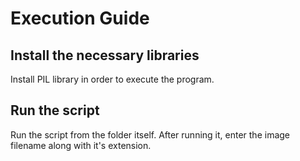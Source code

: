 # Execution Guide

## Install the necessary libraries
Install PIL library in order to execute the program.

## Run the script
Run the script from the folder itself. After running it, enter the image filename along with it's extension.
